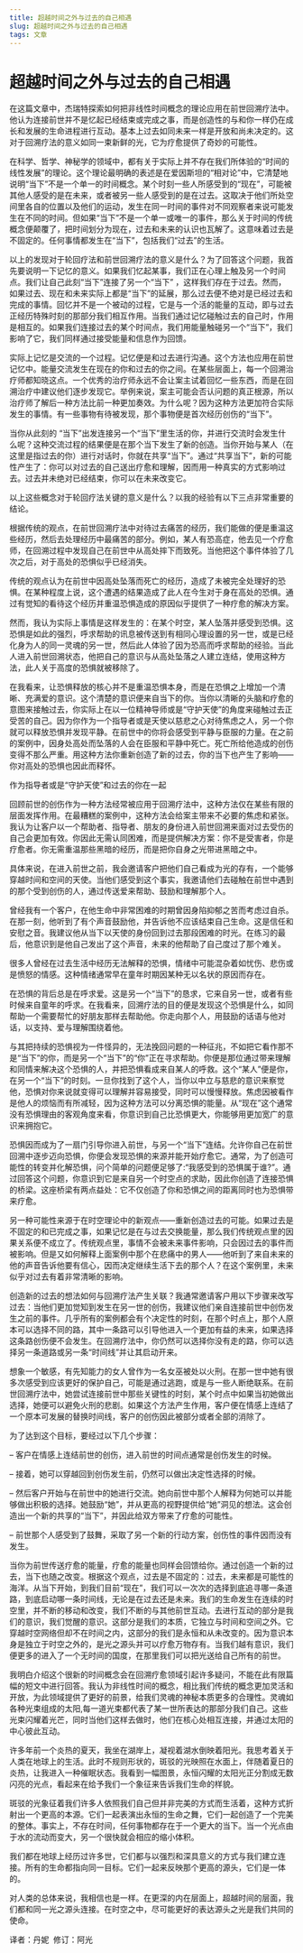 ```yaml
--- 
title: 超越时间之外与过去的自己相遇 
slug: 超越时间之外与过去的自己相遇 
tags: 文章 
--- 
```

# 超越时间之外与过去的自己相遇

在这篇文章中，杰瑞特探索如何把非线性时间概念的理论应用在前世回溯疗法中。他认为连接前世并不是忆起已经结束或完成之事，而是创造性的与和你一样仍在成长和发展的生命进程进行互动。基本上过去如同未来一样是开放和尚未决定的。这对于回溯疗法的意义如同一束新鲜的光，它为疗愈提供了奇妙的可能性。

在科学、哲学、神秘学的领域中，都有关于实际上并不存在我们所体验的“时间的线性发展”的理论。这个理论最明确的表述是在爱因斯坦的“相对论”中，它清楚地说明“当下”不是一个单一的时间概念。某个时刻一些人所感受到的“现在”，可能被其他人感受的是在未来，或者被另一些人感受到的是在过去。这取决于他们所处空间里各自的位置以及他们的运动，发生在同一时间的事件对不同观察者来说可能发生在不同的时间。但如果“当下”不是一个单一或唯一的事件，那么关于时间的传统概念便颠覆了，把时间划分为现在，过去和未来的认识也瓦解了。这意味着过去是不固定的。任何事情都发生在“当下”，包括我们“过去”的生活。

以上的发现对于轮回疗法和前世回溯疗法的意义是什么？为了回答这个问题，我首先要说明一下记忆的意义。如果我们忆起某事，我们正在心理上触及另一个时间点。我们让自己此刻“当下”连接了另一个“当下” ，这样我们存在于过去。然而，如果过去、现在和未来实际上都是“当下”的延展，那么过去便不绝对是已经过去和完成的事情。回忆并不是一个被动的过程，它是与一个活的能量的互动，即与过去正经历特殊时刻的那部分我们相互作用。当我们通过记忆碰触过去的自己时，作用是相互的。如果我们连接过去的某个时间点，我们用能量触碰另一个“当下”，我们影响了它，我们同样通过接受能量和信息作为回馈。

实际上记忆是交流的一个过程。记忆便是和过去进行沟通。这个方法也应用在前世记忆中。能量交流发生在现在的你和过去的你之间。在某些层面上，每一个回溯治疗师都知晓这点。一个优秀的治疗师永远不会让案主试着回忆一些东西，而是在回溯治疗中建议他们逐步发现它。举例来说，案主可能会否认问题的真正根源，所以治疗师了解后一种方法比前一种更加奏效。为什么呢？因为这种方法更加符合实际发生的事情。有一些事物有待被发现，那个事物便是首次经历创伤的“当下”。

当你从此刻的 “当下”出发连接另一个“当下”里生活的你，并进行交流时会发生什么呢？这种交流过程的结果便是在那个当下发生了新的创造。当你开始与某人（在这里是指过去的你）进行对话时，你就在共享“当下”。通过“共享当下”，新的可能性产生了：你可以对过去的自己送出疗愈和理解，因而用一种真实的方式影响过去。过去并未绝对已经结束，你可以在未来改变它。

以上这些概念对于轮回疗法关键的意义是什么？以我的经验有以下三点非常重要的结论。

根据传统的观点，在前世回溯疗法中对待过去痛苦的经历，我们能做的便是重温这些经历，然后去处理经历中最痛苦的部分。例如，某人有恐高症，他去见一个疗愈师，在回溯过程中发现自己在前世中从高处摔下而致死。当他把这个事件体验了几次之后，对于高处的恐惧似乎已经消失。

传统的观点认为在前世中因高处坠落而死亡的经历，造成了未被完全处理好的恐惧。在某种程度上说，这个遭遇的结果造成了此人在今生对于身在高处的恐惧。通过有觉知的看待这个经历并重温恐惧造成的原因似乎提供了一种疗愈的解决方案。

然而，我认为实际上事情是这样发生的：在某个时空，某人坠落并感受到恐惧。这恐惧是如此的强烈，呼求帮助的讯息被传送到有相同心理设置的另一世，或是已经化身为人的同一灵魂的另一世，然后此人体验了因为恐高而呼求帮助的经验。当此人进入前世回溯状态，他把自己的意识与从高处坠落之人建立连结，使用这种方法，此人关于高度的恐惧就被移除了。

在我看来，让恐惧释放的核心并不是重温恐惧本身，而是在恐惧之上增加一个清晰、充满爱的意识。这个清楚的意识便来自当下的你。当你以清晰的头脑和疗愈的意图来接触过去，你实际上在以一位精神导师或是“守护天使”的角度来碰触过去正受苦的自己。因为你作为一个指导者或是天使以慈悲之心对待焦虑之人，另一个你就可以释放恐惧并发现平静。在前世中的你将会感受到平静与臣服的力量。在之前的案例中，因身处高处而坠落的人会在臣服和平静中死亡。死亡所给他造成的创伤变得不那么严重。用这种方法你重新创造了新的过去，你的当下也产生了影响——你对高处的恐惧也因此而释怀。

作为指导者或是“守护天使”和过去的你在一起

回顾前世的创伤作为一种方法经常被应用于回溯疗法中，这种方法仅在某些有限的层面发挥作用。在最糟糕的案例中，这种方法会给案主带来不必要的焦虑和紧张。我认为让客户以一个帮助者、指导者、朋友的身份进入前世回溯来面对过去受伤的自己会更加有效。你因此无需认同困难，而是提供解决方案：你不是受害者，你是疗愈者。你无需重温那些黑暗的经历，而是把你自身之光带进黑暗之中。

具体来说，在进入前世之前，我会邀请客户把他们自己看成为光的存有，一个能够穿越时间和空间的天使。当他们感受到这个事实，我邀请他们去碰触在前世中遇到的那个受到创伤的人，通过传送爱来帮助、鼓励和理解那个人。

曾经我有一个客户，在他生命中非常困难的时期曾因身陷抑郁之苦而考虑过自杀。在那一刻，他听到了有个声音鼓励他，并告诉他不应该结束自己生命。这是信任和安慰之音。我建议他从当下以天使的身份回到过去那段困难的时光。在练习的最后，他意识到是他自己发出了这个声音，未来的他帮助了自己度过了那个难关。

很多人曾经在过去生活中经历无法解释的恐惧，情绪中可能混杂着如忧伤、悲伤或是愤怒的情感。这种情绪通常早在童年时期因某种无以名状的原因而存在。

在恐惧的背后总是在呼求爱。这是另一个“当下”的恳求，它来自另一世，或者有些时候来自童年的呼求。在我看来，回溯疗法的目的便是发现这个恐惧是什么，如同帮助一个需要帮忙的好朋友那样去帮助他。你走向那个人，用鼓励的话语与他对话，以支持、爱与理解围绕着他。

与其把持续的恐惧视为一件怪异的，无法挽回问题的一种征兆，不如把它看作那不是“当下”的你，而是另一个“当下”的“你”正在寻求帮助。你便是那位通过带来理解和同情来解决这个恐惧的人，并把恐惧看成来自某人的呼救。这个“某人”便是你，在另一个“当下”的时刻。一旦你找到了这个人，当你以中立与慈悲的意识来察觉他，恐惧对你来说就变得可以理解并容易接受，同时可以慢慢释放。焦虑因被看作是他人的烦恼而有所减轻，因为这种方法可以分离恐惧的能量。从“现在”这个通常没有恐惧理由的客观角度来看，你意识到自己比恐惧更大，你能够用更加宽广的意识来拥抱它。

恐惧因而成为了一扇门引导你进入前世，与另一个“当下”连结。允许你自己在前世回溯中逐步迈向恐惧，你便会发现恐惧的来源并能开始疗愈它。通常，为了创造可能性的转变并化解恐惧，问个简单的问题便足够了:“我感受到的恐惧属于谁?”。通过回答这个问题，你意识到它是来自另一个时空点的求助，因此你创造了连接恐惧的桥梁。这座桥梁有两点益处：它不仅创造了你和恐惧之间的距离同时也为恐惧带来疗愈。

另一种可能性来源于在时空理论中的新观点——重新创造过去的可能。如果过去是不固定的和已完成之事，如果记忆是在与过去交换能量，那么我们传统观点里的因果关系便不成立了。传统观点里，事情不会被未来事件影响，只会因过去的事件而被影响。但是又如何解释上面案例中那个在悲痛中的男人——他听到了来自未来的他的声音告诉他要有信心，因而决定继续生活下去的那个人？在这个案例里，未来似乎对过去有着非常清晰的影响。

创造新的过去的想法如何与回溯疗法产生关联？我通常邀请客户用以下步骤来改写过去：当他们更加觉知到发生在另一世的创伤，我建议他们亲自连接前世中创伤发生之前的事件。几乎所有的案例都会有个决定性的时刻，在那个时点上，那个人原本可以选择不同的路，其中一条路可以引导他进入一个更加有益的未来，如果选择这条路创伤便不会发生。在回溯疗法中，你仍然可以选择你没有走的路，你可以选择另一条道路或另一条“时间线”并让其启动开来。

想象一个敏感，有先知能力的女人曾作为一名女巫被处以火刑。在那一世中她有很多次感受到应该更好的保护自己，可能是通过逃跑，或是与一些人断绝联系。在前世回溯疗法中，她尝试连接前世中那些关键性的时刻，某个时点中如果当初她做出选择，她便可以避免火刑的悲剧。如果这个方法产生作用，客户便在情感上连结了一个原本可发展的替换时间线，客户的创伤因此被部分或者全部的消除了。

为了达到这个目标，要经过以下几个步骤：

– 客户在情感上连结前世的创伤，进入前世的时间点通常是创伤发生的时候。

– 接着，她可以穿越回到创伤发生前，仍然可以做出决定性选择的时候。

– 然后客户开始与在前世中的她进行交流。她向前世中那个人解释为何她可以并能够做出积极的选择。她鼓励“她”，并从更高的视野提供给“她”洞见的想法。这会创造出一个新的共享的“当下”，并因此给双方带来了疗愈的可能性。

– 前世那个人感受到了鼓舞，采取了另一个新的行动方案，创伤性的事件因而没有发生。

当你为前世传送疗愈的能量，疗愈的能量也同样会回馈给你。通过创造一个新的过去，当下也随之改变。根据这个观点，过去是不固定的：过去，未来都是可能性的海洋。从当下开始，到我们目前“现在”，我们可以一次次的选择到底追寻哪一条道路，到底启动哪一条时间线，无论是在过去还是未来。我们的生命发生在连续的时空里，并不断的移动和改变，我们不断的与其他前世互动。去进行互动的部分是我们的意识，我们觉醒的意识。这部分是我们的本质，它独立与时间和空间之外。它穿越时空网络但却不在时间之内，这部分的我们是永恒和从未改变的。因为意识本身是独立于时空之外的，是光之源头并可以疗愈万物存有。当我们越有意识，我们便更多的进入了一个无时间的国度，在那里我们可以把光送给自己所有的前世。

我明白介绍这个很新的时间概念会在回溯疗愈领域引起许多疑问，不能在此有限篇幅的短文中进行回答。我认为非线性时间的概念，相比我们传统的概念更加灵活和开放，为此领域提供了更好的前景，给我们灵魂的神秘本质更多的合理性。灵魂如各种光束组成的太阳,每一道光束都代表了某一世所表达的那部分我们自己。这些光束闪耀着光芒，同时当他们这样去做时，他们在核心处相互连接，并通过太阳的中心彼此互动。

许多年前一个炎热的夏天，我坐在湖岸上，凝视着湖水倒映着阳光。我思考着关于人类在地球上的生活。此时不规则形状的，斑驳的光映照在水面上，伴随着夏日的炎热，让我进入一种催眠状态。我看到一幅图景，永恒闪耀的太阳光正分割成无数闪亮的光点，看起来在给予我们一个象征来告诉我们生命的样貌。

斑驳的光象征着我们许多人依照我们自己但并非完美的方式而生活着，这种方式折射出一个更高的本源。它们一起表演出永恒的生命之舞，它们一起创造了一个完美的整体。事实上，不存在时间，任何事物都存在于一个更大的当下。当一个光点由于水的流动而变大，另一个很快就会相应的缩小体积。

我们都在地球上经历过许多世，它们都与以强烈和深具意义的方式与我们建立连接。所有的生命都指向同一目标。它们一起来反映那个更高的源头，它们是一体的。

对人类的总体来说，我相信也是一样。在更深的内在层面上，超越时间的层面，我们都和同一光之源头连接。在时空之中，尽可能更好的表达源头之光是我们共同的使命。

译者：丹妮  修订：阿光